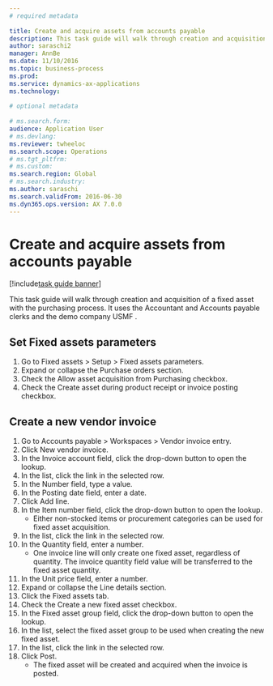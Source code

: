 ```yaml
--- 
# required metadata 
 
title: Create and acquire assets from accounts payable
description: This task guide will walk through creation and acquisition of a fixed asset with the purchasing process. 
author: saraschi2
manager: AnnBe 
ms.date: 11/10/2016
ms.topic: business-process 
ms.prod:  
ms.service: dynamics-ax-applications 
ms.technology:  
 
# optional metadata 
 
# ms.search.form:   
audience: Application User 
# ms.devlang:  
ms.reviewer: twheeloc
ms.search.scope: Operations 
# ms.tgt_pltfrm:  
# ms.custom:  
ms.search.region: Global
# ms.search.industry: 
ms.author: saraschi
ms.search.validFrom: 2016-06-30 
ms.dyn365.ops.version: AX 7.0.0 
---
```

# Create and acquire assets from accounts payable

[!include[task guide banner](../../includes/task-guide-banner.md)]

This task guide will walk through creation and acquisition of a fixed asset with the purchasing process.  It uses the Accountant and Accounts payable clerks and the demo company USMF .


## Set Fixed assets parameters
1. Go to Fixed assets > Setup > Fixed assets parameters.
2. Expand or collapse the Purchase orders section.
3. Check the Allow asset acquisition from Purchasing checkbox.
4. Check the Create asset during product receipt or invoice posting checkbox.

## Create a new vendor invoice
1. Go to Accounts payable > Workspaces > Vendor invoice entry.
2. Click New vendor invoice.
3. In the Invoice account field, click the drop-down button to open the lookup.
4. In the list, click the link in the selected row.
5. In the Number field, type a value.
6. In the Posting date field, enter a date.
7. Click Add line.
8. In the Item number field, click the drop-down button to open the lookup.
    * Either non-stocked items or procurement categories can be used for fixed asset acquisition.  
9. In the list, click the link in the selected row.
10. In the Quantity field, enter a number.
    * One invoice line will only create one fixed asset, regardless of quantity.  The invoice quantity field value will be transferred to the fixed asset quantity.  
11. In the Unit price field, enter a number.
12. Expand or collapse the Line details section.
13. Click the Fixed assets tab.
14. Check the Create a new fixed asset checkbox.
15. In the Fixed asset group field, click the drop-down button to open the lookup.
16. In the list, select the fixed asset group to be used when creating the new fixed asset.
17. In the list, click the link in the selected row.
18. Click Post.
    * The fixed asset will be created and acquired when the invoice is posted.  

